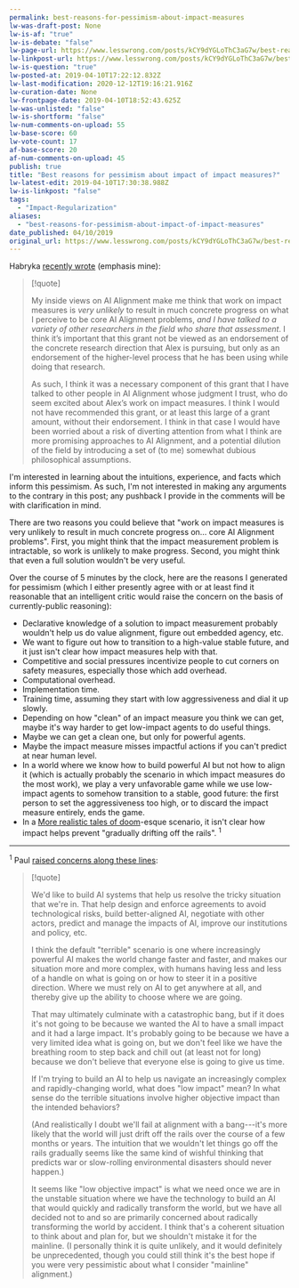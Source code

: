 ```yaml
---
permalink: best-reasons-for-pessimism-about-impact-measures
lw-was-draft-post: None
lw-is-af: "true"
lw-is-debate: "false"
lw-page-url: https://www.lesswrong.com/posts/kCY9dYGLoThC3aG7w/best-reasons-for-pessimism-about-impact-of-impact-measures
lw-linkpost-url: https://www.lesswrong.com/posts/kCY9dYGLoThC3aG7w/best-reasons-for-pessimism-about-impact-of-impact-measures
lw-is-question: "true"
lw-posted-at: 2019-04-10T17:22:12.832Z
lw-last-modification: 2020-12-12T19:16:21.916Z
lw-curation-date: None
lw-frontpage-date: 2019-04-10T18:52:43.625Z
lw-was-unlisted: "false"
lw-is-shortform: "false"
lw-num-comments-on-upload: 55
lw-base-score: 60
lw-vote-count: 17
af-base-score: 20
af-num-comments-on-upload: 45
publish: true
title: "Best reasons for pessimism about impact of impact measures?"
lw-latest-edit: 2019-04-10T17:30:38.988Z
lw-is-linkpost: "false"
tags: 
  - "Impact-Regularization"
aliases: 
  - "best-reasons-for-pessimism-about-impact-of-impact-measures"
date_published: 04/10/2019
original_url: https://www.lesswrong.com/posts/kCY9dYGLoThC3aG7w/best-reasons-for-pessimism-about-impact-of-impact-measures
---
```

Habryka [recently wrote](https://www.lesswrong.com/posts/t3t9osBsmwkajWz5Y/long-term-future-fund-april-2019-grant-decisions) (emphasis mine):

> [!quote]
>
> My inside views on AI Alignment make me think that work on impact measures is _very unlikely_ to result in much concrete progress on what I perceive to be core AI Alignment problems, _and I have talked to a variety of other researchers in the field who share that assessment_. I think it’s important that this grant not be viewed as an endorsement of the concrete research direction that Alex is pursuing, but only as an endorsement of the higher-level process that he has been using while doing that research.  
>   
> As such, I think it was a necessary component of this grant that I have talked to other people in AI Alignment whose judgment I trust, who do seem excited about Alex’s work on impact measures. I think I would not have recommended this grant, or at least this large of a grant amount, without their endorsement. I think in that case I would have been worried about a risk of diverting attention from what I think are more promising approaches to AI Alignment, and a potential dilution of the field by introducing a set of (to me) somewhat dubious philosophical assumptions.

I'm interested in learning about the intuitions, experience, and facts which inform this pessimism. As such, I'm not interested in making any arguments to the contrary in this post; any pushback I provide in the comments will be with clarification in mind.

There are two reasons you could believe that "work on impact measures is very unlikely to result in much concrete progress on… core AI Alignment problems". First, you might think that the impact measurement problem is intractable, so work is unlikely to make progress. Second, you might think that even a full solution wouldn't be very useful.  
  
Over the course of 5 minutes by the clock, here are the reasons I generated for pessimism (which I either presently agree with or at least find it reasonable that an intelligent critic would raise the concern on the basis of currently-public reasoning):
*   Declarative knowledge of a solution to impact measurement probably wouldn't help us do value alignment, figure out embedded agency, etc.
*   We want to figure out how to transition to a high-value stable future, and it just isn't clear how impact measures help with that.
*   Competitive and social pressures incentivize people to cut corners on safety measures, especially those which add overhead.
*   Computational overhead.
*   Implementation time.
*   Training time, assuming they start with low aggressiveness and dial it up slowly.
*   Depending on how "clean" of an impact measure you think we can get, maybe it's way harder to get low-impact agents to do useful things.
*   Maybe we can get a clean one, but only for powerful agents.
*   Maybe the impact measure misses impactful actions if you can't predict at near human level.
*   In a world where we know how to build powerful AI but not how to align it (which is actually probably the scenario in which impact measures do the most work), we play a very unfavorable game while we use low-impact agents to somehow transition to a stable, good future: the first person to set the aggressiveness too high, or to discard the impact measure entirely, ends the game.
*   In a [More realistic tales of doom](https://www.lesswrong.com/posts/HBxe6wdjxK239zajf/more-realistic-tales-of-doom)\-esque scenario, it isn't clear how impact helps prevent "gradually drifting off the rails". $^ 1$

<hr/>


$^ 1$ Paul [raised concerns along these lines](/impact-measure-desiderata#Lc2M2jwugKTdynM8A):

> [!quote]
>
> We'd like to build AI systems that help us resolve the tricky situation that we're in. That help design and enforce agreements to avoid technological risks, build better-aligned AI, negotiate with other actors, predict and manage the impacts of AI, improve our institutions and policy, etc.  
>   
> I think the default "terrible" scenario is one where increasingly powerful AI makes the world change faster and faster, and makes our situation more and more complex, with humans having less and less of a handle on what is going on or how to steer it in a positive direction. Where we must rely on AI to get anywhere at all, and thereby give up the ability to choose where we are going.  
>   
> That may ultimately culminate with a catastrophic bang, but if it does it's not going to be because we wanted the AI to have a small impact and it had a large impact. It's probably going to be because we have a very limited idea what is going on, but we don't feel like we have the breathing room to step back and chill out (at least not for long) because we don't believe that everyone else is going to give us time.  
>   
> If I'm trying to build an AI to help us navigate an increasingly complex and rapidly-changing world, what does "low impact" mean? In what sense do the terrible situations involve higher objective impact than the intended behaviors?  
>   
> (And realistically I doubt we'll fail at alignment with a bang---it's more likely that the world will just drift off the rails over the course of a few months or years. The intuition that we wouldn't let things go off the rails gradually seems like the same kind of wishful thinking that predicts war or slow-rolling environmental disasters should never happen.)  
>   
> It seems like "low objective impact" is what we need once we are in the unstable situation where we have the technology to build an AI that would quickly and radically transform the world, but we have all decided not to and so are primarily concerned about radically transforming the world by accident. I think that's a coherent situation to think about and plan for, but we shouldn't mistake it for the mainline. (I personally think it is quite unlikely, and it would definitely be unprecedented, though you could still think it's the best hope if you were very pessimistic about what I consider "mainline" alignment.)